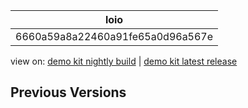 <!-- loio6660a59a8a22460a91fe65a0d96a567e -->

| loio |
| -----|
| 6660a59a8a22460a91fe65a0d96a567e |

<div id="loio">

view on: [demo kit nightly build](https://openui5nightly.hana.ondemand.com/#/topic/6660a59a8a22460a91fe65a0d96a567e) | [demo kit latest release](https://openui5.hana.ondemand.com/#/topic/6660a59a8a22460a91fe65a0d96a567e)</div>

## Previous Versions

